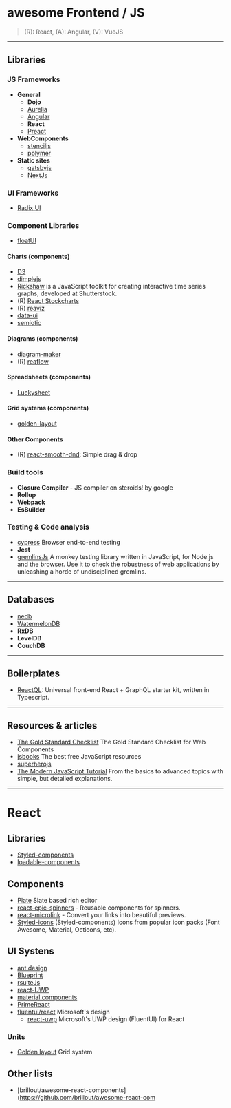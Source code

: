 # awesome Frontend / JS

> (R): React, (A): Angular, (V): VueJS

---

## Libraries

### JS Frameworks

- **General**
  - **Dojo**
  - [Aurelia](http://aurelia.io/home)
  - [Angular](https://angular.io/)
  - **React**
  - [Preact](https://github.com/preactjs/preact)
- **WebComponents**
  - [stenciljs](https://stenciljs.com/)
  - [polymer](https://www.polymer-project.org/)
- **Static sites**
  - [gatsbyjs](https://www.gatsbyjs.com/)
  - [NextJs](https://www.NextJs.com/)

### UI Frameworks

- [Radix UI](https://www.radix-ui.com/)


### Component Libraries

- [floatUI]([https://www.radix-ui.com/](https://github.com/MarsX-dev/floatui))

#### Charts (components)
  - [D3](https://d3js.org/)
  - [dimplejs](http://dimplejs.org/)
  - [Rickshaw](https://github.com/shutterstock/rickshaw) is a JavaScript toolkit for creating interactive time series graphs, developed at Shutterstock.
  - (R) [React Stockcharts](https://github.com/rrag/react-stockcharts)
  - (R) [reaviz](https://github.com/reaviz/reaviz)
  - [data-ui](https://williaster.github.io/data-ui/)
  - [semiotic](https://semiotic.nteract.io/)

#### Diagrams (components)
  - [diagram-maker](https://github.com/awslabs/diagram-maker)
  - (R) [reaflow](https://reaflow.dev/)

#### Spreadsheets (components)
  - [Luckysheet](https://github.com/mengshukeji/Luckysheet)

#### Grid systems (components)
  - [golden-layout](http://golden-layout.com/)

#### Other Components
  - (R) [react-smooth-dnd](https://github.com/kutlugsahin/react-smooth-dnd): Simple drag & drop

### Build tools

- **Closure Compiler** - JS compiler on steroids! by google
- **Rollup**
- **Webpack**
- **EsBuilder**

### Testing & Code analysis

- [cypress](https://www.cypress.io/) Browser end-to-end testing
- **Jest**
- [gremlinsJs](https://github.com/marmelab/gremlins.js) A monkey testing library written in JavaScript, for Node.js and the browser. Use it to check the robustness of web applications by unleashing a horde of undisciplined gremlins.

---

## Databases

- [nedb](https://github.com/louischatriot/nedb)
- [WatermelonDB](https://github.com/Nozbe/WatermelonDB)
- **RxDB**
- **LevelDB**
- **CouchDB**

---

## Boilerplates

- [ReactQL](https://github.com/leebenson/reactql): Universal front-end React + GraphQL starter kit, written in Typescript.

---

## Resources & articles

- [The Gold Standard Checklist](https://github.com/webcomponents/gold-standard/wiki) The Gold Standard Checklist for Web Components
- [jsbooks](https://jsbooks.revolunet.com/) The best free JavaScript resources
- [superherojs](http://superherojs.com/)
- [The Modern JavaScript Tutorial](https://javascript.info/) From the basics to advanced topics with simple, but detailed explanations.

---

# React

## Libraries

- [Styled-components](https://styled-components.com)
- [loadable-components](https://loadable-components.com/)

## Components

- [Plate](https://plate.udecode.io/docs/Plate#renderelement) Slate based rich editor
- [react-epic-spinners](https://github.com/bondz/react-epic-spinners) - Reusable components for spinners.
- [react-microlink](https://github.com/microlinkhq/sdk) - Convert your links into beautiful previews.
- [Styled-icons](https://github.com/styled-icons/styled-icons) (Styled-components) Icons from popular icon packs (Font Awesome, Material, Octicons, etc).

## UI Systens

- [ant.design](https://ant.design/components/page-header/)
- [Blueprint](https://blueprintjs.com/docs/#core/components/overflow-list)
- [rsuiteJs](https://rsuitejs.com/en/components/message)
- [react-UWP](https://www.react-uwp.com/components/autosuggestbox)
- [material components](https://github.com/material-components/material-components-web-react)
- [PrimeReact](https://www.primefaces.org/primereact/#/card)
- [fluentui/react](https://github.com/microsoft/fluentui/tree/master/packages/react) Microsoft's design
  - [react-uwp](https://www.react-uwp.com/get-started) Microsoft's UWP design (FluentUI) for React

### Units

- [Golden layout](http://golden-layout.com/examples/#7c599be2a33fb57a47dfb43a53df2437) Grid system

## Other lists

- [brillout/awesome-react-components](<https://github.com/brillout/awesome-react-com>

